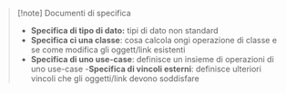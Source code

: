 >[!note] Documenti di specifica
>- **Specifica di tipo di dato:** tipi di dato non standard
>- **Specifica ci una classe**: cosa calcola ongi operazione di classe e se come modifica gli oggett/link esistenti
>- **Specifica di uno use-case**: definisce un insieme di operazioni di uno use-case
>-**Specifica di vincoli esterni**: definisce ulteriori vincoli che gli oggetti/link devono soddisfare

